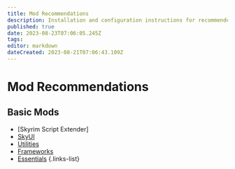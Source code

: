 ```yaml
---
title: Mod Recommendations
description: Installation and configuration instructions for recommended mods.
published: true
date: 2023-08-23T07:06:05.245Z
tags: 
editor: markdown
dateCreated: 2023-08-21T07:06:43.109Z
---
```


# Mod Recommendations

## Basic Mods

- [Skyrim Script Extender]
- [SkyUI](/mods/skyui)
- [Utilities](/mods/utilities)
- [Frameworks](/mods/frameworks)
- [Essentials](/mods/essentials)
{.links-list}
